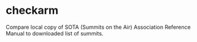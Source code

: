 # checkarm
Compare local copy of SOTA (Summits on the Air) Association Reference Manual to downloaded list of summits.

